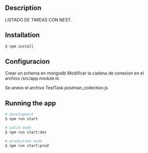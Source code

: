 
## Description

LISTADO DE TAREAS CON NEST.

## Installation

```bash
$ npm install
```

## Configuracion

Crear un schema en mongodb
Modificar la cadena de conexion en el archivo /src/app.module.ts

Se anexo el archivo TestTask.postman_collection.js

## Running the app

```bash
# development
$ npm run start

# watch mode
$ npm run start:dev

# production mode
$ npm run start:prod
```